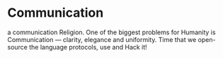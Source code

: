 Communication
=============

a communication Religion. One of the biggest problems for Humanity is Communication — clarity, elegance and uniformity. Time that we open-source the language protocols, use and Hack it!
